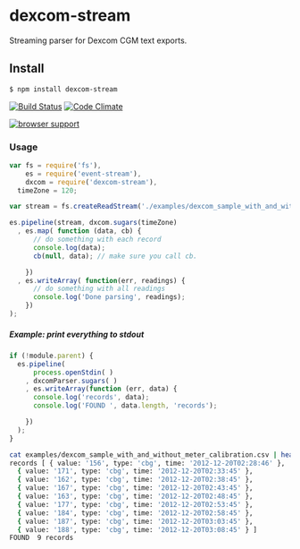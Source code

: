 dexcom-stream
===========

Streaming parser for Dexcom CGM text exports.

## Install 

```bash
$ npm install dexcom-stream
```

[![Build Status](https://travis-ci.org/tidepool-org/dexcom-stream.png?branch=master)](https://travis-ci.org/tidepool-org/dexcom-stream)
[![Code Climate](https://codeclimate.com/github/tidepool-org/dexcom-stream.png)](https://codeclimate.com/github/tidepool-org/dexcom-stream)

[![browser support](https://ci.testling.com/tidepool-org/dexcom-stream.png)](https://ci.testling.com/tidepool-org/dexcom-stream)


### Usage

```js
var fs = require('fs'),
	es = require('event-stream'),
	dxcom = require('dexcom-stream'),
  timeZone = 120;

var stream = fs.createReadStream('./examples/dexcom_sample_with_and_without_meter_calibration.csv');

es.pipeline(stream, dxcom.sugars(timeZone)
  , es.map( function (data, cb) {
      // do something with each record
      console.log(data);
      cb(null, data); // make sure you call cb.

    })
  , es.writeArray( function(err, readings) {
      // do something with all readings
      console.log('Done parsing', readings);
    })
);
```


##### Example: print everything to stdout
```javascript
if (!module.parent) {
  es.pipeline(
      process.openStdin( )
    , dxcomParser.sugars( )
    , es.writeArray(function (err, data) {
      console.log('records', data);
      console.log('FOUND ', data.length, 'records');

    })
  );
}
```

```bash
cat examples/dexcom_sample_with_and_without_meter_calibration.csv | head | node index.js
records [ { value: '156', type: 'cbg', time: '2012-12-20T02:28:46' },
  { value: '171', type: 'cbg', time: '2012-12-20T02:33:45' },
  { value: '162', type: 'cbg', time: '2012-12-20T02:38:45' },
  { value: '167', type: 'cbg', time: '2012-12-20T02:43:45' },
  { value: '163', type: 'cbg', time: '2012-12-20T02:48:45' },
  { value: '177', type: 'cbg', time: '2012-12-20T02:53:45' },
  { value: '184', type: 'cbg', time: '2012-12-20T02:58:45' },
  { value: '187', type: 'cbg', time: '2012-12-20T03:03:45' },
  { value: '188', type: 'cbg', time: '2012-12-20T03:08:45' } ]
FOUND  9 records
```
